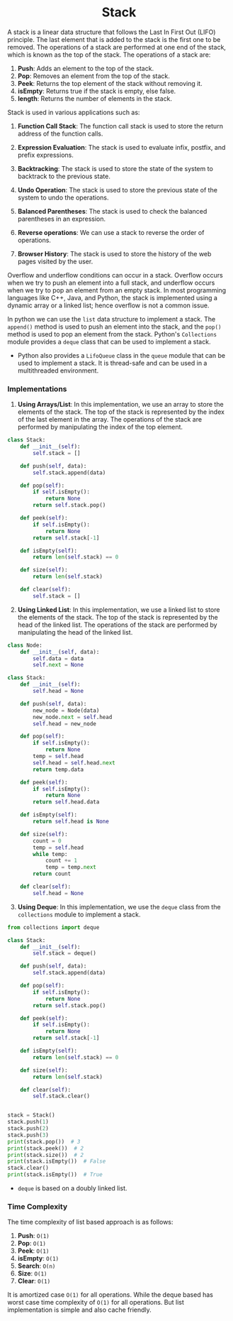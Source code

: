 <h1 align="center"> Stack </h1>

A stack is a linear data structure that follows the Last In First Out (LIFO) principle. The last element that is added to the stack is the first one to be removed. The operations of a stack are performed at one end of the stack, which is known as the top of the stack. The operations of a stack are:

1. **Push**: Adds an element to the top of the stack.
2. **Pop**: Removes an element from the top of the stack.
3. **Peek**: Returns the top element of the stack without removing it.
4. **isEmpty**: Returns true if the stack is empty, else false.
5. **length**: Returns the number of elements in the stack.

Stack is used in various applications such as:

1. **Function Call Stack**: The function call stack is used to store the return address of the function calls.

2. **Expression Evaluation**: The stack is used to evaluate infix, postfix, and prefix expressions.

3. **Backtracking**: The stack is used to store the state of the system to backtrack to the previous state.

4. **Undo Operation**: The stack is used to store the previous state of the system to undo the operations.

5. **Balanced Parentheses**: The stack is used to check the balanced parentheses in an expression.

6. **Reverse operations**: We can use a stack to reverse the order of operations.

7. **Browser History**: The stack is used to store the history of the web pages visited by the user.

Overflow and underflow conditions can occur in a stack. Overflow occurs when we try to push an element into a full stack, and underflow occurs when we try to pop an element from an empty stack. In most programming languages like C++, Java, and Python, the stack is implemented using a dynamic array or a linked list; hence overflow is not a common issue.

In python we can use the `list` data structure to implement a stack. The `append()` method is used to push an element into the stack, and the `pop()` method is used to pop an element from the stack. Python's `Collections` module provides a `deque` class that can be used to implement a stack.

- Python also provides a `LifoQueue` class in the `queue` module that can be used to implement a stack. It is thread-safe and can be used in a multithreaded environment.

### Implementations

1. **Using Arrays/List**: In this implementation, we use an array to store the elements of the stack. The top of the stack is represented by the index of the last element in the array. The operations of the stack are performed by manipulating the index of the top element.

```python
class Stack:
    def __init__(self):
        self.stack = []

    def push(self, data):
        self.stack.append(data)

    def pop(self):
        if self.isEmpty():
            return None
        return self.stack.pop()

    def peek(self):
        if self.isEmpty():
            return None
        return self.stack[-1]

    def isEmpty(self):
        return len(self.stack) == 0

    def size(self):
        return len(self.stack)

    def clear(self):
        self.stack = []
```

2. **Using Linked List**: In this implementation, we use a linked list to store the elements of the stack. The top of the stack is represented by the head of the linked list. The operations of the stack are performed by manipulating the head of the linked list.

```python
class Node:
    def __init__(self, data):
        self.data = data
        self.next = None

class Stack:
    def __init__(self):
        self.head = None

    def push(self, data):
        new_node = Node(data)
        new_node.next = self.head
        self.head = new_node

    def pop(self):
        if self.isEmpty():
            return None
        temp = self.head
        self.head = self.head.next
        return temp.data

    def peek(self):
        if self.isEmpty():
            return None
        return self.head.data

    def isEmpty(self):
        return self.head is None

    def size(self):
        count = 0
        temp = self.head
        while temp:
            count += 1
            temp = temp.next
        return count

    def clear(self):
        self.head = None
```

3. **Using Deque**: In this implementation, we use the `deque` class from the `collections` module to implement a stack.

```python
from collections import deque

class Stack:
    def __init__(self):
        self.stack = deque()

    def push(self, data):
        self.stack.append(data)

    def pop(self):
        if self.isEmpty():
            return None
        return self.stack.pop()

    def peek(self):
        if self.isEmpty():
            return None
        return self.stack[-1]

    def isEmpty(self):
        return len(self.stack) == 0

    def size(self):
        return len(self.stack)

    def clear(self):
        self.stack.clear()


stack = Stack()
stack.push(1)
stack.push(2)
stack.push(3)
print(stack.pop())  # 3
print(stack.peek())  # 2
print(stack.size())  # 2
print(stack.isEmpty())  # False
stack.clear()
print(stack.isEmpty())  # True
```

- `deque` is based on a doubly linked list.

### Time Complexity

The time complexity of list based approach is as follows:

1. **Push**: `O(1)`
2. **Pop**: `O(1)`
3. **Peek**: `O(1)`
4. **isEmpty**: `O(1)`
5. **Search**: `O(n)`
6. **Size**: `O(1)`
7. **Clear**: `O(1)`

It is amortized case `O(1)` for all operations. While the deque based has worst case time complexity of `O(1)` for all operations. But list implementation is simple and also cache friendly.
